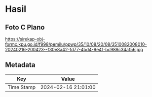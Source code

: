 # Hasil

## Foto C Plano

https://sirekap-obj-formc.kpu.go.id/f998/pemilu/ppwp/35/10/08/20/08/3510082008010-20240216-200423--f30e8a42-fd77-4bd4-9e41-bc988c34af56.jpg


## Metadata

| Key        | Value               |
| ---------- | ------------------- |
| Time Stamp | 2024-02-16 21:01:00 |



